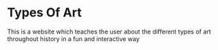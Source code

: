 # Types Of Art
This is a website which teaches the user about the different types of art throughout history in a fun and interactive way

